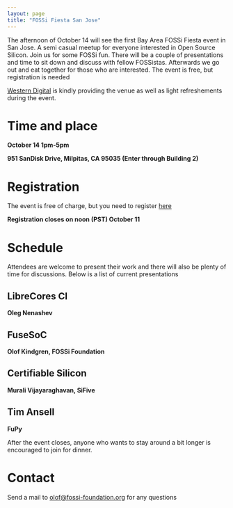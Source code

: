 ```yaml
---
layout: page
title: "FOSSi Fiesta San Jose"
---
```


The afternoon of October 14 will see the first Bay Area FOSSi Fiesta event in San Jose. A semi casual meetup for everyone interested in Open Source Silicon. Join us for some FOSSi fun. There will be a couple of presentations and time to sit down and discuss with fellow FOSSistas. Afterwards we go out and eat together for those who are interested. The event is free, but registration is needed

[Western Digital](https://www.wdc.com/) is kindly providing the venue as well as light refreshements during the event.

# Time and place

**October 14 1pm-5pm**

**951 SanDisk Drive, Milpitas, CA 95035 (Enter through Building 2)**

# Registration

The event is free of charge, but you need to register [here](https://docs.google.com/forms/d/e/1FAIpQLScKDjouPU-d2pT7szMk8PB4XYIbFTqH_ESt5rdhujyZflKy0g/viewform)

**Registration closes on noon (PST) October 11**

# Schedule

Attendees are welcome to present their work and there will also be plenty of time for discussions. Below is a list of current presentations

## LibreCores CI
**Oleg Nenashev**

## FuseSoC
**Olof Kindgren, FOSSi Foundation**

## Certifiable Silicon
**Murali Vijayaraghavan, SiFive**

## Tim Ansell
**FuPy**

After the event closes, anyone who wants to stay around a bit longer is encouraged to join for dinner.

# Contact

Send a mail to olof@fossi-foundation.org for any questions
